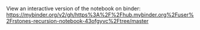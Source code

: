 View an interactive version of the notebook on binder:
https://mybinder.org/v2/gh/https%3A%2F%2Fhub.mybinder.org%2Fuser%2Frstones-recursion-notebook-43ofgyvc%2Ftree/master
